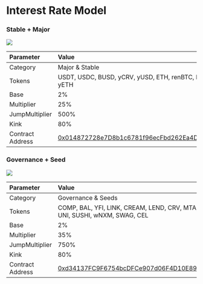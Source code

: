 # Interest Rate Model

### Stable + Major

![](https://i.imgur.com/5aoSePr.png)

| Parameter | Value |
| :--- | :--- |
| Category | Major & Stable |
| Tokens | USDT, USDC, BUSD, yCRV, yUSD, ETH, renBTC, FTT, yETH |
| Base | 2% |
| Multiplier | 25% |
| JumpMultiplier | 500% |
| Kink | 80% |
| Contract Address | [0x014872728e7D8b1c6781f96ecFbd262Ea4D2e1A6](https://etherscan.io/address/0x014872728e7D8b1c6781f96ecFbd262Ea4D2e1A6) |

### Governance + Seed

![](https://i.imgur.com/Fg4vOj7.png)

| Parameter | Value |
| :--- | :--- |
| Category | Governance & Seeds |
| Tokens | COMP, BAL, YFI, LINK, CREAM, LEND, CRV, MTA, SRM, UNI, SUSHI, wNXM, SWAG, CEL |
| Base | 2% |
| Multiplier | 35% |
| JumpMultiplier | 750% |
| Kink | 80% |
| Contract Address | [0xd34137FC9F6754bcDFCe907d06F4D10E897B3eB5](https://etherscan.io/address/0xd34137FC9F6754bcDFCe907d06F4D10E897B3eB5) |



